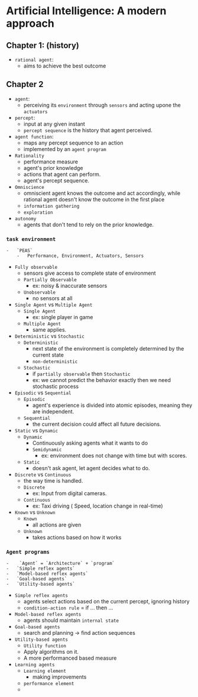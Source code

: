# Artificial Intelligence: A modern approach

## Chapter 1: (history)

-   `rational agent`:
    -   aims to achieve the best outcome
## Chapter 2

-   `agent`:
    -   perceiving its `environment` through `sensors`  and acting upone the `actuators`
-   `percept`:
    -   input at any given instant
    -   `percept sequence` is the history that agent perceived.
-   `agent function`:
    -   maps any percept sequence to an action
    -   implemented by an `agent program`
-   `Rationality`
    -   performance measure
    -   agent's prior knowledge
    -   actions that agent can perform.
    -   agent's percept sequence.
-   `Omniscience`
    -   omniscient agent knows the outcome and act accordingly, while rational agent doesn't
    know the outcome in the first place
    -   `information gathering`
    -   `exploration`
-   `autonomy`
    -   agents that don't tend to rely on the prior knowledge.
###   `task environment`
    -   `PEAS`
        -   Performance, Environment, Actuators, Sensors
-   `Fully observable` 
    -   sensors give access to complete state of environment
    -   `Partially Observable`
        -   ex: noisy & inaccurate sensors
    -   `Unobservable`
        -   no sensors at all
-   `Single Agent` vs `Multiple Agent`
    -   `Single Agent`  
        -   ex: single player in game
    -   `Multiple Agent`
        -   same applies.
-   `Deterministic` vs `Stochastic`
    -   `Deterministic`
        -   next state of the environment is completely determined by
        the current state
        -   `non-deterministic`
    -   `Stochastic`
        -   if `partially observable` then `Stochastic`
        -   ex: we cannot predict the behavior exactly then we need stochastic process
-   `Episodic` vs `Sequential`
    -   `Episodic` 
        -   agent's experience is divided into atomic episodes, meaning they are independent.
    -   `Sequential`
        -   the current decision could affect all future decisions.
-   `Static` vs `Dynamic`
    -   `Dynamic`
        -   Continuously asking agents what it wants to do
        -   `Semidynamic`
            -   ex: environment does not change with time but with scores.
    -   `Static`
        -   doesn't ask agent, let agent decides what to do.
-   `Discrete` vs `Continuous`
    -   the way time is handled.
    -   `Discrete`
        -   ex: Input from digital cameras.
    -   `Continuous`
        -   ex: Taxi driving ( Speed, location change in real-time)
-   `Known` vs `Unknown`
    -   `Known`
        -   all actions are given
    -   `Unknown`
        -   takes actions based on how it works
### `Agent programs`
    -    `Agent` = `Architecture` + `program`
    -   `Simple reflex agents`
    -   `Model-based reflex agents`
    -   `Goal-based agents`
    -   `Utility-based agents`

-   `Simple reflex agents`
    -   agents select actions based on the current percept, ignoring history
    -   `condition-action rule` = if ... then ...
-   `Model-based reflex agents`
    -   agents should maintain `internal state`
-   `Goal-based agents`
    -   search and planning -> find action sequences
-   `Utility-based agents`
    -   `Utility function`
    -   Apply algorithms on it.
    -   A more performanced based measure
-   `Learning agents`
    -   `Learning element`
        -   making improvements
    -   `performance element`
    -   
    
    
    
    
    
    
    
    
    
    
    
    
    
    
    
    
